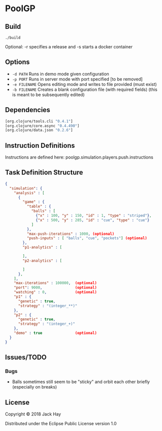 # PoolGP

## Build
```
./build
```
Optional: -r specifies a release and -s starts a docker container

## Options
- `-d PATH` Runs in demo mode given configuration
- `-p PORT` Runs in server mode with port specified [to be removed]
- `-e FILENAME` Opens editing mode and writes to file provided (must exist)
- `-b FILENAME` Creates a blank configuration file (with required fields) (this is meant to be subsequently edited)

## Dependencies
```clojure
[org.clojure/tools.cli "0.4.1"]
[org.clojure/core.async "0.4.490"]
[org.clojure/data.json "0.2.6"]
```

## Instruction Definitions
Instructions are defined here: poolgp.simulation.players.push.instructions

## Task Definition Structure
```json
{
  "simulation": {
    "analysis" : [
      {
        "game" : {
          "table" : {
            "balls" : [
              {"x" : 100, "y" : 150, "id" : 1, "type" : "striped"},
              {"x" : 500, "y" : 285, "id" : "cue", "type" : "cue"}
            ]
          },
          "max-push-iterations" : 1000, (optional)
          "push-inputs" : [ "balls", "cue", "pockets"] (optional)
        },
        "p1-analytics" : [

        ],
        "p2-analytics" : [

        ]
      },
    ],
    "max-iterations" : 100000,  (optional)
    "port": 9000,               (optional)
    "watching" : 0,             (optional)
    "p1" : {
      "genetic" : true,
      "strategy" : "(integer_**)"
    },
    "p2" : {
      "genetic" : true,
      "strategy" : "(integer_+)"
    },
    "demo" : true               (optional)
  }
}
```

## Issues/TODO
### Bugs
- Balls sometimes still seem to be "sticky" and orbit each other briefly (especially on breaks)

## License

Copyright © 2018 Jack Hay

Distributed under the Eclipse Public License version 1.0
